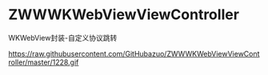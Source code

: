 # ZWWWKWebViewViewController
WKWebView封装-自定义协议跳转


https://raw.githubusercontent.com/GitHubazuo/ZWWWKWebViewViewController/master/1228.gif
